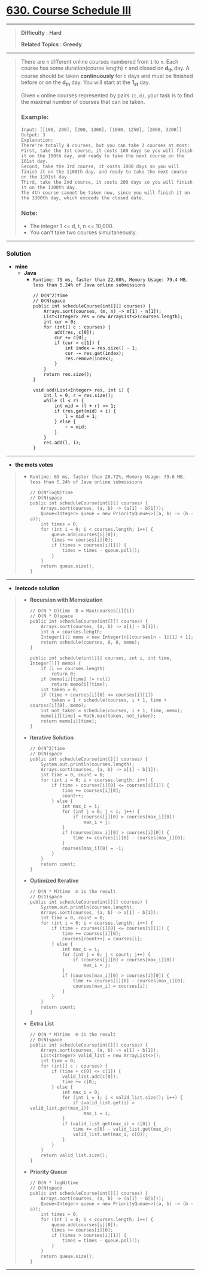 # [630. Course Schedule III](https://leetcode.com/problems/course-schedule-iii/)

---

> **Difficulty** : **Hard**
>
> **Related Topics** : **Greedy**

---

> There are `n` different online courses numbered from `1` to `n`. Each course has some duration(course length) `t` and closed on **d<sub>th</sub>** day. A course should be taken **continuously** for `t` days and must be finished before or on the **d<sub>th</sub>** day. You will start at the **1<sub>st</sub>** day.
>
> Given `n` online courses represented by pairs `(t,d)`, your task is to find the maximal number of courses that can be taken.
>
> ### Example:
> ```
> Input: [[100, 200], [200, 1300], [1000, 1250], [2000, 3200]]
> Output: 3
> Explanation:
> There're totally 4 courses, but you can take 3 courses at most:
> First, take the 1st course, it costs 100 days so you will finish it on the 100th day, and ready to take the next course on the 101st day.
> Second, take the 3rd course, it costs 1000 days so you will finish it on the 1100th day, and ready to take the next course on the 1101st day.
> Third, take the 2nd course, it costs 200 days so you will finish it on the 1300th day.
> The 4th course cannot be taken now, since you will finish it on the 3300th day, which exceeds the closed date.
> ```
>
> ### Note:
> * The integer 1 <= d, t, n <= 10,000.
> * You can't take two courses simultaneously.


---

### Solution
* **mine**
  * **Java**
    * `Runtime: 79 ms, faster than 22.08%, Memory Usage: 79.4 MB, less than 5.24% of Java online submissions`
      ```
      // O(N^2)time
      // O(N)space
      public int scheduleCourse(int[][] courses) {
          Arrays.sort(courses, (m, n) -> m[1] - n[1]);
          List<Integer> res = new ArrayList<>(courses.length);
          int cur = 0;
          for (int[] c : courses) {
              add(res, c[0]);
              cur += c[0];
              if (cur > c[1]) {
                  int index = res.size() - 1;
                  cur -= res.get(index);
                  res.remove(index);
              }
          }
          return res.size();
      }

      void add(List<Integer> res, int i) {
          int l = 0, r = res.size();
          while (l < r) {
              int mid = (l + r) >> 1;
              if (res.get(mid) < i) {
                  l = mid + 1;
              } else {
                  r = mid;
              }
          }
          res.add(l, i);
      }
      ```


---


* **the mots votes**
>  * `Runtime: 69 ms, faster than 28.72%, Memory Usage: 79.6 MB, less than 5.24% of Java online submissions`
>    ```
>    // O(N*logN)time
>    // O(N)space
>    public int scheduleCourse(int[][] courses) {
>        Arrays.sort(courses, (a, b) -> (a[1] - b[1]));
>        Queue<Integer> queue = new PriorityQueue<>((a, b) -> (b - a));
>        int times = 0;
>        for (int i = 0; i < courses.length; i++) {
>            queue.add(courses[i][0]);
>            times += courses[i][0];
>            if (times > courses[i][1]) {
>                times = times - queue.poll();
>            }
>        }
>        return queue.size();
>    }
>    ```

---


* **leetcode solution**
>  * **Recursion with Memoization**
>    ```
>    // O(N * D)time  D = Max(courses[i][1])
>    // O(N * D)space
>    public int scheduleCourse(int[][] courses) {
>        Arrays.sort(courses, (a, b) -> a[1] - b[1]);
>        int n = courses.length;
>        Integer[][] memo = new Integer[n][courses[n - 1][1] + 1];
>        return schedule(courses, 0, 0, memo);
>    }
>
>    public int schedule(int[][] courses, int i, int time, Integer[][] memo) {
>        if (i == courses.length)
>            return 0;
>        if (memo[i][time] != null)
>            return memo[i][time];
>        int taken = 0;
>        if (time + courses[i][0] <= courses[i][1])
>            taken = 1 + schedule(courses, i + 1, time + courses[i][0], memo);
>        int not_taken = schedule(courses, i + 1, time, memo);
>        memo[i][time] = Math.max(taken, not_taken);
>        return memo[i][time];
>    }
>    ```
>
>  * **Iterative Solution**
>    ```
>    // O(N^2)time
>    // O(N)space
>    public int scheduleCourse(int[][] courses) {
>        System.out.println(courses.length);
>        Arrays.sort(courses, (a, b) -> a[1] - b[1]);
>        int time = 0, count = 0;
>        for (int i = 0; i < courses.length; i++) {
>            if (time + courses[i][0] <= courses[i][1]) {
>                time += courses[i][0];
>                count++;
>            } else {
>                int max_i = i;
>                for (int j = 0; j < i; j++) {
>                    if (courses[j][0] > courses[max_i][0])
>                        max_i = j;
>                }
>                if (courses[max_i][0] > courses[i][0]) {
>                    time += courses[i][0] - courses[max_i][0];
>                }
>                courses[max_i][0] = -1;
>            }
>        }
>        return count;
>    }
>    ```
>
>  * **Optimized Iterative**
>    ```
>    // O(N * M)time  m is the result
>    // O(1)space
>    public int scheduleCourse(int[][] courses) {
>        System.out.println(courses.length);
>        Arrays.sort(courses, (a, b) -> a[1] - b[1]);
>        int time = 0, count = 0;
>        for (int i = 0; i < courses.length; i++) {
>            if (time + courses[i][0] <= courses[i][1]) {
>                time += courses[i][0];
>                courses[count++] = courses[i];
>            } else {
>                int max_i = i;
>                for (int j = 0; j < count; j++) {
>                    if (courses[j][0] > courses[max_i][0])
>                        max_i = j;
>                }
>                if (courses[max_i][0] > courses[i][0]) {
>                    time += courses[i][0] - courses[max_i][0];
>                    courses[max_i] = courses[i];
>                }
>            }
>        }
>        return count;
>    }
>    ```
>
>  * **Extra List**
>    ```
>    // O(N * M)time  m is the result
>    // O(N)space
>    public int scheduleCourse(int[][] courses) {
>        Arrays.sort(courses, (a, b) -> a[1] - b[1]);
>        List<Integer> valid_list = new ArrayList<>();
>        int time = 0;
>        for (int[] c : courses) {
>            if (time + c[0] <= c[1]) {
>                valid_list.add(c[0]);
>                time += c[0];
>            } else {
>                int max_i = 0;
>                for (int i = 1; i < valid_list.size(); i++) {
>                    if (valid_list.get(i) > valid_list.get(max_i))
>                        max_i = i;
>                }
>                if (valid_list.get(max_i) > c[0]) {
>                    time += c[0] - valid_list.get(max_i);
>                    valid_list.set(max_i, c[0]);
>                }
>            }
>        }
>        return valid_list.size();
>    }
>    ```
>
>  * **Priority Queue**
>    ```
>    // O(N * logN)time
>    // O(N)space
>    public int scheduleCourse(int[][] courses) {
>        Arrays.sort(courses, (a, b) -> (a[1] - b[1]));
>        Queue<Integer> queue = new PriorityQueue<>((a, b) -> (b - a));
>        int times = 0;
>        for (int i = 0; i < courses.length; i++) {
>            queue.add(courses[i][0]);
>            times += courses[i][0];
>            if (times > courses[i][1]) {
>                times = times - queue.poll();
>            }
>        }
>        return queue.size();
>    }
>    ```

---
